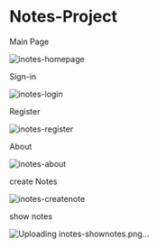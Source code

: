 # Notes-Project

Main Page

![inotes-homepage](https://github.com/user-attachments/assets/1534e156-d4e2-4c6a-b692-0583a9ba3bff)


Sign-in 

![inotes-login](https://github.com/user-attachments/assets/28c4d200-0c39-4988-b557-60ee577944bf)


Register

![inotes-register](https://github.com/user-attachments/assets/0d758b06-8f19-4bf2-8384-e581cbd26a44)


About

![inotes-about](https://github.com/user-attachments/assets/d7704aa4-b669-4635-a059-463eb1fc4f3c)


create Notes

![inotes-createnote](https://github.com/user-attachments/assets/04df5ee8-5760-4119-9d5b-7dc607c36b42)


show notes

![Uploading inotes-shownotes.png…]()

